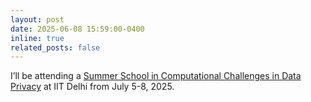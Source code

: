 ```yaml
---
layout: post
date: 2025-06-08 15:59:00-0400
inline: true
related_posts: false
---
```


I’ll be attending a [Summer School in Computational Challenges in Data Privacy](https://rohitvaish.in/Events/PrivacyWorkshop-2025/) at IIT Delhi from July 5-8, 2025.

